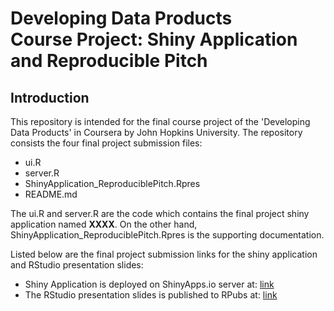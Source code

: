 Developing Data Products  
Course Project: Shiny Application and Reproducible Pitch
==============================

## Introduction
This repository is intended for the final course project of the 'Developing Data Products' in Coursera by John Hopkins University.  The repository consists the four final project submission files:
- ui.R
- server.R
- ShinyApplication_ReproduciblePitch.Rpres
- README.md 

The ui.R and server.R are the code which contains the final project shiny application named **XXXX**. On the other hand, ShinyApplication_ReproduciblePitch.Rpres is the supporting documentation.  

Listed below are the final project submission links for the shiny application and RStudio presentation slides:

- Shiny Application is deployed on ShinyApps.io server at: [link](http://lmcmahan.shinyapps.io/project)
- The RStudio presentation slides is published to RPubs at: [link](http://rpubs.com/mcmahan/50120)
